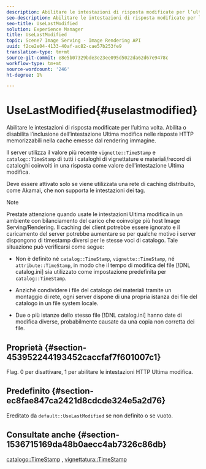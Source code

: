 ```yaml
---
description: Abilitare le intestazioni di risposta modificate per l’ultima volta. Abilita o disabilita l’inclusione dell’intestazione Ultima modifica nelle risposte HTTP memorizzabili nella cache emesse dal rendering immagine.
seo-description: Abilitare le intestazioni di risposta modificate per l’ultima volta. Abilita o disabilita l’inclusione dell’intestazione Ultima modifica nelle risposte HTTP memorizzabili nella cache emesse dal rendering immagine.
seo-title: UseLastModified
solution: Experience Manager
title: UseLastModified
topic: Scene7 Image Serving - Image Rendering API
uuid: f2ce2e04-4133-40af-ac82-cae57b253fe9
translation-type: tm+mt
source-git-commit: e8e5b07329bde3e23ee095d5022da62d67e9478c
workflow-type: tm+mt
source-wordcount: '246'
ht-degree: 1%

---
```



# UseLastModified{#uselastmodified}

Abilitare le intestazioni di risposta modificate per l’ultima volta. Abilita o disabilita l’inclusione dell’intestazione Ultima modifica nelle risposte HTTP memorizzabili nella cache emesse dal rendering immagine.

Il server utilizza il valore più recente `vignette::TimeStamp` e `catalog::TimeStamp` di tutti i cataloghi di vignettature e materiali/record di cataloghi coinvolti in una risposta come valore dell&#39;intestazione Ultima modifica.

Deve essere attivato solo se viene utilizzata una rete di caching distribuito, come Akamai, che non supporta le intestazioni dei tag.

>[!NOTE]
>
>Prestate attenzione quando usate le intestazioni Ultima modifica in un ambiente con bilanciamento del carico che coinvolge più host Image Serving/Rendering. Il caching dei client potrebbe essere ignorato e il caricamento del server potrebbe aumentare se per qualche motivo i server dispongono di timestamp diversi per le stesse voci di catalogo. Tale situazione può verificarsi come segue:

* Non è definito né `catalog::TimeStamp`, `vignette::TimeStamp`, né `attribute::TimeStamp`, in modo che il tempo di modifica del file [!DNL catalog.ini] sia utilizzato come impostazione predefinita per `catalog::TimeStamp`.

* Anziché condividere i file del catalogo dei materiali tramite un montaggio di rete, ogni server dispone di una propria istanza dei file del catalogo in un file system locale.
* Due o più istanze dello stesso file [!DNL catalog.ini] hanno date di modifica diverse, probabilmente causate da una copia non corretta dei file.

## Proprietà {#section-453952244193452caccfaf7f601007c1}

Flag. 0 per disattivare, 1 per abilitare le intestazioni HTTP Ultima modifica.

## Predefinito {#section-ec8fae847ca2421d8cdcde324e5a2d76}

Ereditato da `default::UseLastModified` se non definito o se vuoto.

## Consultate anche {#section-1536715169da48b0aecc4ab7326c86db}

[catalogo::TimeStamp](../../../../../ir-api/material-cat/image-rendering-api-ref/c-ir-material-catalog/c-ir-material-data-reference/r-ir-timestamp-dataref.md#reference-6daf7973dc4f4b4e9e8165756db7c319) ,  [vignettatura::TimeStamp](../../../../../ir-api/material-cat/image-rendering-api-ref/c-ir-material-catalog/c-ir-vignette-map-reference/r-ir-timestamp-vignette.md#reference-d57cdd40a6a645d199dbb1d56cc85bc1)
